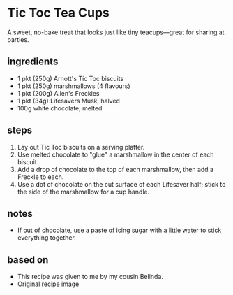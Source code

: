 # Tic Toc Tea Cups
A sweet, no-bake treat that looks just like tiny teacups—great for sharing at parties.

## ingredients
* 1 pkt (250g) Arnott's Tic Toc biscuits
* 1 pkt (250g) marshmallows (4 flavours)
* 1 pkt (200g) Allen's Freckles
* 1 pkt (34g) Lifesavers Musk, halved
* 100g white chocolate, melted

## steps
1. Lay out Tic Toc biscuits on a serving platter.
2. Use melted chocolate to "glue" a marshmallow in the center of each biscuit.
3. Add a drop of chocolate to the top of each marshmallow, then add a Freckle to each.
4. Use a dot of chocolate on the cut surface of each Lifesaver half; stick to the side of the marshmallow for a cup handle.

## notes
* If out of chocolate, use a paste of icing sugar with a little water to stick everything together.

## based on
* This recipe was given to me by my cousin Belinda.
* [Original recipe image](http://d33y93cfm0wb4z.cloudfront.net/Jen_Cheung_2011/Tic_Toc_teacups/toc.228.jpg)
